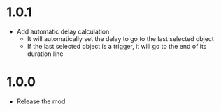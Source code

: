 # 1.0.1
- Add automatic delay calculation
	- It will automatically set the delay to go to the last selected object
	- If the last selected object is a trigger, it will go to the end of its duration line
# 1.0.0
- Release the mod